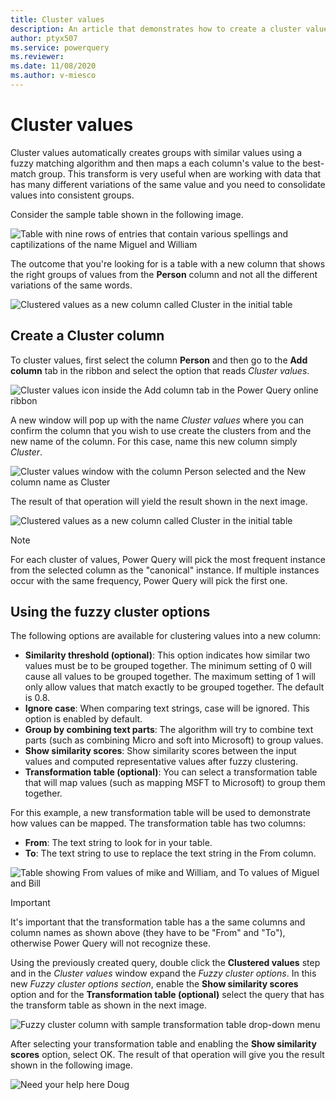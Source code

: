 ```yaml
---
title: Cluster values
description: An article that demonstrates how to create a cluster values column Power Query
author: ptyx507
ms.service: powerquery
ms.reviewer: 
ms.date: 11/08/2020
ms.author: v-miesco
---
```


# Cluster values

Cluster values automatically creates groups with similar values using a fuzzy matching algorithm and then maps a each column's value to the best-match group. This transform is very useful when are working with data that has many different variations of the same value and you need to consolidate values into consistent groups.

Consider the sample table shown in the following image.

![Table with nine rows of entries that contain various spellings and captilizations of the name Miguel and William](images/me-fuzzy-grouping-sample-source-table.png)

The outcome that you're looking for is a table with a new column that shows the right groups of values from the **Person** column and not all the different variations of the same words.

![Clustered values as a new column called Cluster in the initial table](images/cluster-column-initial-result.png)

## Create a Cluster column

To cluster values, first select the column **Person** and then go to the **Add column** tab in the ribbon and select the option that reads *Cluster values*.

![Cluster values icon inside the Add column tab in the Power Query online ribbon](images/cluster-column-icon.png)

A new window will pop up with the name *Cluster values* where you can confirm the column that you wish to use create the clusters from and the new name of the column. For this case, name this new column simply *Cluster*.

![Cluster values window with the column Person selected and the New column name as Cluster](images/cluster-column-window-default.png)

The result of that operation will yield the result shown in the next image.

![Clustered values as a new column called Cluster in the initial table](images/cluster-column-initial-result.png)

>[!NOTE]
>For each cluster of values, Power Query will pick the most frequent instance from the selected column as the "canonical" instance. If multiple instances occur with the same frequency, Power Query will pick the first one. 

## Using the fuzzy cluster options

The following options are available for clustering values into a new column:

* **Similarity threshold (optional)**: This option indicates how similar two values must be to be grouped together. The minimum setting of 0 will cause all values to be grouped together. The maximum setting of 1 will only allow values that match exactly to be grouped together. The default is 0.8.
* **Ignore case**: When comparing text strings, case will be ignored. This option is enabled by default.
* **Group by combining text parts**: The algorithm will try to combine text parts (such as combining Micro and soft into Microsoft) to group values.
* **Show similarity scores**: Show similarity scores between the input values and computed representative values after fuzzy clustering.
* **Transformation table (optional)**: You can select a transformation table that will map values (such as mapping MSFT to Microsoft) to group them together.

For this example, a new transformation table will be used to demonstrate how values can be mapped. The transformation table has two columns:
* **From**: The text string to look for in your table.
* **To**: The text string to use to replace the text string in the From column.

![Table showing From values of mike and William, and To values of Miguel and Bill](images/me-fuzzy-grouping-sample-transformation-table.png)

>[!IMPORTANT]
>It's important that the transformation table has a the same columns and column names as shown above (they have to be "From" and "To"), otherwise Power Query will not recognize these.

Using the previously created query, double click the **Clustered values** step and in the *Cluster values* window expand the *Fuzzy cluster options*. In this new *Fuzzy cluster options section*, enable the **Show similarity scores** option and for the **Transformation table (optional)** select the query that has the transform table as shown in the next image.

![Fuzzy cluster column with sample transformation table drop-down menu](images/cluster-column-fuzzy-cluster-options-with-transform-table.png)

After selecting your transformation table and enabling the **Show similarity scores** option, select OK. The result of that operation will give you the result shown in the following image.

![Need your help here Doug](images/cluster-column-final-table.png)
